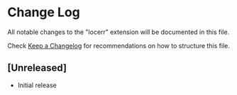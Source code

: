 # Change Log

All notable changes to the "locerr" extension will be documented in this file.

Check [Keep a Changelog](http://keepachangelog.com/) for recommendations on how to structure this file.

## [Unreleased]

- Initial release